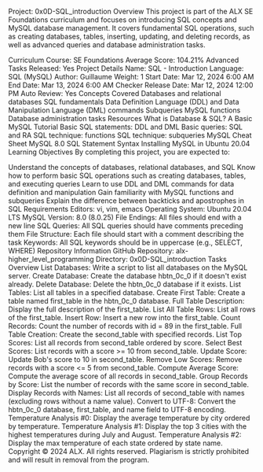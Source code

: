 Project: 0x0D-SQL_introduction
Overview
This project is part of the ALX SE Foundations curriculum and focuses on introducing SQL concepts and MySQL database management. It covers fundamental SQL operations, such as creating databases, tables, inserting, updating, and deleting records, as well as advanced queries and database administration tasks.

Curriculum
Course: SE Foundations
Average Score: 104.21%
Advanced Tasks Released: Yes
Project Details
Name: SQL - Introduction
Language: SQL (MySQL)
Author: Guillaume
Weight: 1
Start Date: Mar 12, 2024 6:00 AM
End Date: Mar 13, 2024 6:00 AM
Checker Release Date: Mar 12, 2024 12:00 PM
Auto Review: Yes
Concepts Covered
Databases and relational databases
SQL fundamentals
Data Definition Language (DDL) and Data Manipulation Language (DML) commands
Subqueries
MySQL functions
Database administration tasks
Resources
What is Database & SQL?
A Basic MySQL Tutorial
Basic SQL statements: DDL and DML
Basic queries: SQL and RA
SQL technique: functions
SQL technique: subqueries
MySQL Cheat Sheet
MySQL 8.0 SQL Statement Syntax
Installing MySQL in Ubuntu 20.04
Learning Objectives
By completing this project, you are expected to:

Understand the concepts of databases, relational databases, and SQL
Know how to perform basic SQL operations such as creating databases, tables, and executing queries
Learn to use DDL and DML commands for data definition and manipulation
Gain familiarity with MySQL functions and subqueries
Explain the difference between backticks and apostrophes in SQL
Requirements
Editors: vi, vim, emacs
Operating System: Ubuntu 20.04 LTS
MySQL Version: 8.0 (8.0.25)
File Endings: All files should end with a new line
SQL Queries: All SQL queries should have comments preceding them
File Structure: Each file should start with a comment describing the task
Keywords: All SQL keywords should be in uppercase (e.g., SELECT, WHERE)
Repository Information
GitHub Repository: alx-higher_level_programming
Directory: 0x0D-SQL_introduction
Tasks Overview
List Databases: Write a script to list all databases on the MySQL server.
Create Database: Create the database hbtn_0c_0 if it doesn't exist already.
Delete Database: Delete the hbtn_0c_0 database if it exists.
List Tables: List all tables in a specified database.
Create First Table: Create a table named first_table in the hbtn_0c_0 database.
Full Table Description: Display the full description of the first_table.
List All Table Rows: List all rows of the first_table.
Insert Row: Insert a new row into the first_table.
Count Records: Count the number of records with id = 89 in the first_table.
Full Table Creation: Create the second_table with specified records.
List Top Scores: List all records from second_table ordered by score.
Select Best Scores: List records with a score >= 10 from second_table.
Update Score: Update Bob's score to 10 in second_table.
Remove Low Scores: Remove records with a score <= 5 from second_table.
Compute Average Score: Compute the average score of all records in second_table.
Group Records by Score: List the number of records with the same score in second_table.
Display Records with Names: List all records of second_table with names (excluding rows without a name value).
Convert to UTF-8: Convert the hbtn_0c_0 database, first_table, and name field to UTF-8 encoding.
Temperature Analysis #0: Display the average temperature by city ordered by temperature.
Temperature Analysis #1: Display the top 3 cities with the highest temperatures during July and August.
Temperature Analysis #2: Display the max temperature of each state ordered by state name.
Copyright
© 2024 ALX. All rights reserved. Plagiarism is strictly prohibited and will result in removal from the program.
